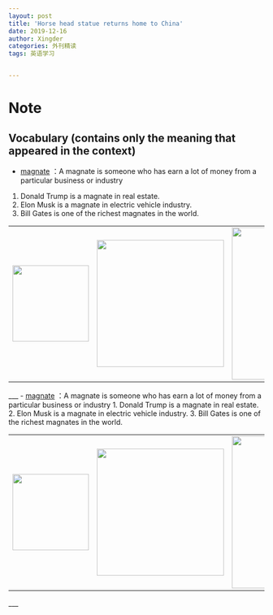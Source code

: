 ```yaml
---
layout: post
title: 'Horse head statue returns home to China'
date: 2019-12-16
author: Xingder
categories: 外刊精读
tags: 英语学习


---
```




# Note 
## Vocabulary (contains only the meaning that appeared in the context)
- <a href="http://www.iciba.com/magnate" target="_blank">magnate</a> ：A magnate is someone who has earn a lot of money from a particular business or industry
1. Donald Trump is a magnate in real estate.
2. Elon Musk is a magnate in electric vehicle industry.
3. Bill Gates is one of the richest magnates in the world. 




<table><tr>
<td><img src="https://c8.alamy.com/comp/CR4MH1/trump-donald-1461946-us-business-magnate-portrait-palm-beach-1992-CR4MH1.jpg " width="150" border=0></td>
<td><img src="https://im.indiatimes.in/content/itimes/blog/2016/Jun/24/1466742532-elon-musk-all-you-need-to-know-about-this-business-magnate.jpg" width="250" border=0></td>
<td><img src="http://joyofandroid.com/wp-content/uploads/2013/07/business-magnate-730x285.jpg" width="300" border=0></td>
</tr></table>
___
- <a href="http://www.iciba.com/magnate" target="_blank">magnate</a> ：A magnate is someone who has earn a lot of money from a particular business or industry
1. Donald Trump is a magnate in real estate.
2. Elon Musk is a magnate in electric vehicle industry.
3. Bill Gates is one of the richest magnates in the world. 





<table><tr>
<td><img src="https://c8.alamy.com/comp/CR4MH1/trump-donald-1461946-us-business-magnate-portrait-palm-beach-1992-CR4MH1.jpg " width="150" border=0></td>
<td><img src="https://im.indiatimes.in/content/itimes/blog/2016/Jun/24/1466742532-elon-musk-all-you-need-to-know-about-this-business-magnate.jpg" width="250" border=0></td>
<td><img src="http://joyofandroid.com/wp-content/uploads/2013/07/business-magnate-730x285.jpg" width="300" border=0></td>
</tr></table>
___






